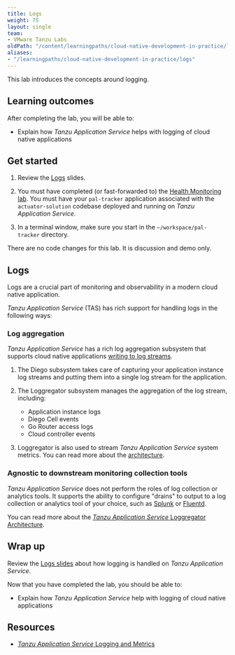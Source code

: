```yaml
---
title: Logs
weight: 75
layout: single
team:
- VMware Tanzu Labs
oldPath: "/content/learningpaths/cloud-native-development-in-practice/logs.md"
aliases:
- "/learningpaths/cloud-native-development-in-practice/logs"
---
```


This lab introduces the concepts around logging.

## Learning outcomes

After completing the lab, you will be able to:

-   Explain how *Tanzu Application Service* helps with logging of cloud
    native applications

## Get started

1.  Review the
    [Logs](https://docs.google.com/presentation/d/1XiqxrGlLZ-OccP7HX7DoLn39xvq86NhWbBvgTrAyGRw/present#slide=id.ge9cac6b442_0_0)
    slides.

1.  You must have completed (or fast-forwarded to) the
    [Health Monitoring lab](../health-monitoring/).
    You must have your `pal-tracker` application associated with the
    `actuator-solution` codebase deployed and running on
    *Tanzu Application Service*.

1.  In a terminal window,
    make sure you start in the `~/workspace/pal-tracker` directory.

There are no code changes for this lab.
It is discussion and demo only.

## Logs

Logs are a crucial part of monitoring and observability in a modern
cloud native application.

*Tanzu Application Service* (TAS) has rich support for handling logs in
the following ways:

### Log aggregation

*Tanzu Application Service* has a rich log aggregation subsystem that
supports cloud native applications
[writing to log streams](https://12factor.net/logs).

1.  The Diego subsystem takes care of capturing your application
    instance log streams and putting them into a single
    log stream for the application.

1.  The Loggregator subsystem manages the aggregation of the log stream,
    including:

    - Application instance logs
    - Diego Cell events
    - Go Router access logs
    - Cloud controller events

1.  Loggregator is also used to stream *Tanzu Application Service*
    system metrics.
    You can read more about the
    [architecture](https://docs.pivotal.io/application-service/2-7/loggregator/architecture.html#system-metrics-agents).

### Agnostic to downstream monitoring collection tools

*Tanzu Application Service* does not perform the roles of log collection
or analytics tools.
It supports the ability to configure "drains" to output to a log
collection or analytics tool of your choice,
such as
[Splunk](https://docs.cloudfoundry.org/devguide/services/integrate-splunk.html)
or
[Fluentd](https://docs.cloudfoundry.org/devguide/services/fluentd.html#drain).

You can read more about the
[*Tanzu Application Service* Loggregator Architecture](https://docs.cloudfoundry.org/loggregator/architecture.html).

## Wrap up

Review the
[Logs slides](https://docs.google.com/presentation/d/1tvXFgvV27bGYRVB3eqUIA8CcqdwjQc_HLt-0k-LrK0Y/present#slide=id.gae083b4822_0_18)
about how logging is handled on *Tanzu Application Service*.

Now that you have completed the lab, you should be able to:

-   Explain how *Tanzu Application Service* help with logging of cloud
    native applications

## Resources

- [*Tanzu Application Service* Logging and Metrics](https://docs.cloudfoundry.org/loggregator/data-sources.html)